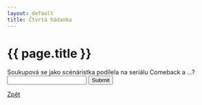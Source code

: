 ```yaml
---
layout: default
title: Čtvrtá hádanka
---
```

<div class="uvod">
<h1>{{ page.title }}</h1>
<p>
<form name="myForm" onsubmit="return validateForm4()" method="post">
	Soukupová se jako scénáristka podílela na seriálu Comeback a ...? <input type="text" name="fname">
	<input type="submit" value="Submit">
</form>
</p>
<a href="{{ site.baseurl }}//uvody/soukupova_uvod.html">Zpět</a>
</div>
<script src="{{ site.baseurl }}//assets/js/hadanky_ps.js"></script>